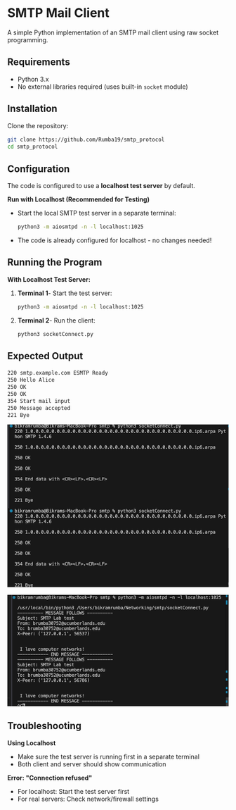 # SMTP Mail Client

A simple Python implementation of an SMTP mail client using raw socket programming.

## Requirements

- Python 3.x
- No external libraries required (uses built-in `socket` module)

## Installation

Clone the repository:
```bash
git clone https://github.com/Rumba19/smtp_protocol
cd smtp_protocol
```

## Configuration

The code is configured to use a **localhost test server** by default.


 **Run with Localhost (Recommended for Testing)** 
 - Start the local SMTP test server in a separate terminal:
  
   ```bash
   python3 -m aiosmtpd -n -l localhost:1025
   ```
- The code is already configured for localhost - no changes needed!
 
## Running the Program
**With Localhost Test Server:**
1. **Terminal 1**- Start the test server:   
    ```bash
    python3 -m aiosmtpd -n -l localhost:1025
    ```

2. **Terminal 2**- Run the client:   
    ```bash
    python3 socketConnect.py     
    ``` 
## Expected Output

```
220 smtp.example.com ESMTP Ready
250 Hello Alice
250 OK
250 OK
354 Start mail input
250 Message accepted
221 Bye
```
![clientside](client.png)

![server](server.png)

## Troubleshooting


**Using Localhost**
- Make sure the test server is running first in a separate terminal
- Both client and server should show communication
 

**Error: "Connection refused"**
- For localhost: Start the test server first
- For real servers: Check network/firewall settings


